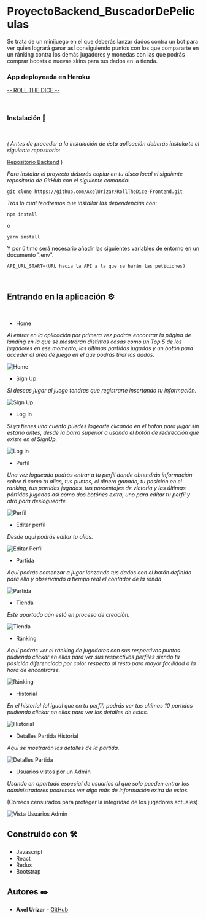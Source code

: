 # ProyectoBackend_BuscadorDePeliculas

Se trata de un minijuego en el que deberás lanzar dados contra un bot para ver quien logrará ganar así consiguiendo puntos con los que compararte en un ránking contra los demás jugadores y monedas con las que podrás comprar boosts o nuevas skins para tus dados en la tienda.

### App deployeada en Heroku

[-- ROLL THE DICE --](https://roll-the-dice-app.herokuapp.com/)

<br/> 

### Instalación 🔧

<br/>

_( Antes de proceder a la instalación de ésta aplicación deberás instalarte el siguiente repositorio:_

[Repositorio Backend](https://github.com/AxelUrizar/RollTheDice-Backend.git) )

_Para instalar el proyecto deberás copiar en tu disco local el siguiente repositorio de GitHub con el siguiente comando:_

```
git clone https://github.com/AxelUrizar/RollTheDice-Frontend.git
```

_Tras lo cual tendremos que installar las dependencias con:_

```
npm install
```
o

```
yarn install
```

Y por último será necesario añadir las siguientes variables de entorno en un documento ".env".

```
API_URL_START=(URL hacia la API a la que se harán las peticiones)
```
<br/>

## Entrando en la aplicación ⚙️
<br/>

* Home

_Al entrar en la aplicación por primera vez podrás encontrar la página de landing en la que se mostrarán distintas cosas como un Top 5 de los jugadores en ese momento, las últimas partidas jugadas y un botón para acceder al area de juego en el que podrás tirar los dados._

![Home](./src/img/readme/home.PNG)

* Sign Up

_Si deseas jugar al juego tendras que registrarte insertando tu información._

![Sign Up](./src/img/readme/signUp.PNG)

* Log In

_Si ya tienes una cuenta puedes logearte clicando en el botón para jugar sin estarlo antes, desde la barra superior o usando el botón de redirección que existe en el SignUp._

![Log In](./src/img/readme/logIn.PNG)

* Perfil

_Una vez logueado podrás entrar a tu perfil donde obtendrás información sobre ti como tu alias, tus puntos, el dinero ganado, tu posición en el ranking, tus partidas jugadas, tus porcentajes de victoria y las últimas pártidas jugadas así como dos botónes extra, uno para editar tu perfil y otro para desloguearte._

![Perfil](./src/img/readme/perfil.PNG)

* Editar perfil

_Desde aquí podrás editar tu alias._

![Editar Perfil](./src/img/readme/editPerfil.PNG)

* Partida

_Aquí podrás comenzar a jugar lanzando tus dados con el botón definido para ello y observando a tiempo real el contador de la ronda_

![Partida](./src/img/readme/partida.PNG)

* Tienda

_Este apartado aún está en proceso de creación._

![Tienda](./src/img/readme/tienda.PNG)

* Ránking

_Aquí podrás ver el ránking de jugadores con sus respectivos puntos pudiendo clickar en ellos para ver sus respectivos perfiles siendo tu posición diferenciada por color respecto al resto para mayor facilidad a la hora de encontrarse._

![Ránking](./src/img/readme/ranking.PNG)

* Historial

_En el historial (al igual que en tu perfil) podrás ver tus ultimas 10 partidas pudiendo clickar en ellas para ver los detalles de estas._

![Historial](./src/img/readme/historial.PNG)

* Detalles Partida Historial

_Aquí se mostrarán los detalles de la partida._

![Detalles Partida](./src/img/readme/detallesPartida.PNG)

* Usuarios vistos por un Admin

_Usando en apartado especial de usuarios al que solo pueden entrar los administradores podremos ver algo más de información extra de estos._

(Correos censurados para proteger la integridad de los jugadores actuales)

![Vista Usuarios Admin](./src/img/readme/usersAdmin.PNG)

## Construido con 🛠️

* Javascript
* React
* Redux
* Bootstrap

## Autores ✒️

* **Axel Urizar** - [GitHub](https://github.com/AxelUrizar)